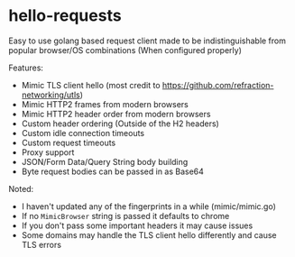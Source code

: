# hello-requests
Easy to use golang based request client made to be indistinguishable from popular browser/OS combinations (When configured properly)

Features:
- Mimic TLS client hello (most credit to https://github.com/refraction-networking/utls)
- Mimic HTTP2 frames from modern browsers
- Mimic HTTP2 header order from modern browsers
- Custom header ordering (Outside of the H2 headers)
- Custom idle connection timeouts
- Custom request timeouts
- Proxy support
- JSON/Form Data/Query String body building
- Byte request bodies can be passed in as Base64


Noted:
- I haven't updated any of the fingerprints in a while (mimic/mimic.go)
- If no `MimicBrowser` string is passed it defaults to chrome
- If you don't pass some important headers it may cause issues
- Some domains may handle the TLS client hello differently and cause TLS errors
